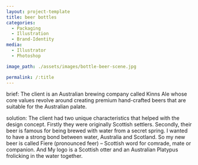 ```yaml
---
layout: project-template
title: beer bottles
categories:
  - Packaging
  - Illustration
  - Brand-Identity
media:
  - Illustrator
  - Photoshop

image_path: ./assets/images/bottle-beer-scene.jpg

permalink: /:title
---
```


brief:
The client is an Australian brewing company called Kinns Ale whose core values revolve around creating premium hand-crafted beers that are suitable for the Australian palate.

solution:
The client had two unique characteristics that helped with the design concept. Firstly they were originally Scottish settlers. Secondly, their beer is famous for being brewed with water from a secret spring. I wanted to have a strong bond between water, Australia and Scotland.  So my new beer is called Fiere (pronounced feer) – Scottish word for comrade, mate or companion. And My logo is a Scottish otter and an Australian Platypus frolicking in the water together.

